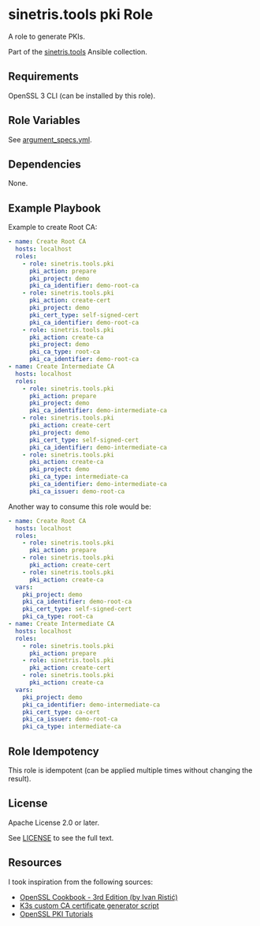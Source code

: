 # sinetris.tools pki Role

A role to generate PKIs.

Part of the [sinetris.tools](https://github.com/sinetris/ansible-tools-collection) Ansible collection.

## Requirements

OpenSSL 3 CLI (can be installed by this role).

## Role Variables

See [argument_specs.yml](meta/argument_specs.yml).

## Dependencies

None.

## Example Playbook

Example to create Root CA:

```yaml
- name: Create Root CA
  hosts: localhost
  roles:
    - role: sinetris.tools.pki
      pki_action: prepare
      pki_project: demo
      pki_ca_identifier: demo-root-ca
    - role: sinetris.tools.pki
      pki_action: create-cert
      pki_project: demo
      pki_cert_type: self-signed-cert
      pki_ca_identifier: demo-root-ca
    - role: sinetris.tools.pki
      pki_action: create-ca
      pki_project: demo
      pki_ca_type: root-ca
      pki_ca_identifier: demo-root-ca
- name: Create Intermediate CA
  hosts: localhost
  roles:
    - role: sinetris.tools.pki
      pki_action: prepare
      pki_project: demo
      pki_ca_identifier: demo-intermediate-ca
    - role: sinetris.tools.pki
      pki_action: create-cert
      pki_project: demo
      pki_cert_type: self-signed-cert
      pki_ca_identifier: demo-intermediate-ca
    - role: sinetris.tools.pki
      pki_action: create-ca
      pki_project: demo
      pki_ca_type: intermediate-ca
      pki_ca_identifier: demo-intermediate-ca
      pki_ca_issuer: demo-root-ca
```

Another way to consume this role would be:

```yaml
- name: Create Root CA
  hosts: localhost
  roles:
    - role: sinetris.tools.pki
      pki_action: prepare
    - role: sinetris.tools.pki
      pki_action: create-cert
    - role: sinetris.tools.pki
      pki_action: create-ca
  vars:
    pki_project: demo
    pki_ca_identifier: demo-root-ca
    pki_cert_type: self-signed-cert
    pki_ca_type: root-ca
- name: Create Intermediate CA
  hosts: localhost
  roles:
    - role: sinetris.tools.pki
      pki_action: prepare
    - role: sinetris.tools.pki
      pki_action: create-cert
    - role: sinetris.tools.pki
      pki_action: create-ca
  vars:
    pki_project: demo
    pki_ca_identifier: demo-intermediate-ca
    pki_cert_type: ca-cert
    pki_ca_issuer: demo-root-ca
    pki_ca_type: intermediate-ca
```

## Role Idempotency

This role is idempotent (can be applied multiple times without changing the result).

## License

Apache License 2.0 or later.

See [LICENSE](../../LICENSE) to see the full text.

## Resources

I took inspiration from the following sources:

- [OpenSSL Cookbook - 3rd Edition (by Ivan Ristić)][openssl-cookbook]
- [K3s custom CA certificate generator script][k3s-custom-ca]
- [OpenSSL PKI Tutorials][pki-tutorial]

[openssl-cookbook]:
  <https://www.feistyduck.com/library/openssl-cookbook/online/>
  "OpenSSL Cookbook - 3rd Edition (by Ivan Ristić)"
[k3s-custom-ca]:
  <https://github.com/k3s-io/k3s/blob/v1.33.3%2Bk3s1/contrib/util/generate-custom-ca-certs.sh>
  "K3s custom CA certificate generator script"
[pki-tutorial]:
  <https://pki-tutorial.readthedocs.io/en/>
  "OpenSSL PKI Tutorials"
